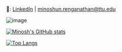 📩: [LinkedIn](https://www.linkedin.com/in/minoshun-renganathan/) | minoshun.renganathan@ttu.edu

![image](https://user-images.githubusercontent.com/54686642/162850167-17c0039c-29a2-45f8-bf32-3edbc0af996f.png)

[![Minosh's GitHub stats](https://github-readme-stats.vercel.app/api?username=minosh7&show_icons=true&theme=dark)](https://github.com/anuraghazra/github-readme-stats)

[![Top Langs](https://github-readme-stats.vercel.app/api/top-langs/?username=minosh7&layout=compact&theme=dark)](https://github.com/anuraghazra/github-readme-stats)

<!---
minosh7/minosh7 is a ✨ special ✨ repository because its `README.md` (this file) appears on your GitHub profile.
You can click the Preview link to take a look at your changes.
--->

